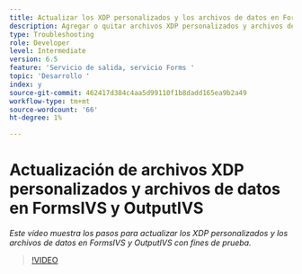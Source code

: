 ```yaml
---
title: Actualizar los XDP personalizados y los archivos de datos en FormsIVS y OutputIVS para fines de prueba
description: Agregar o quitar archivos XDP personalizados y archivos de datos en FormsIVS y OutputIVS
type: Troubleshooting
role: Developer
level: Intermediate
version: 6.5
feature: 'Servicio de salida, servicio Forms '
topic: 'Desarrollo '
index: y
source-git-commit: 462417d384c4aa5d99110f1b8dadd165ea9b2a49
workflow-type: tm+mt
source-wordcount: '66'
ht-degree: 1%

---
```



# Actualización de archivos XDP personalizados y archivos de datos en FormsIVS y OutputIVS

*Este vídeo muestra los pasos para actualizar los XDP personalizados y los archivos de datos en FormsIVS y OutputIVS con fines de prueba.*

>[!VIDEO](https://video.tv.adobe.com/v/335513?quality=9&learn=on)
